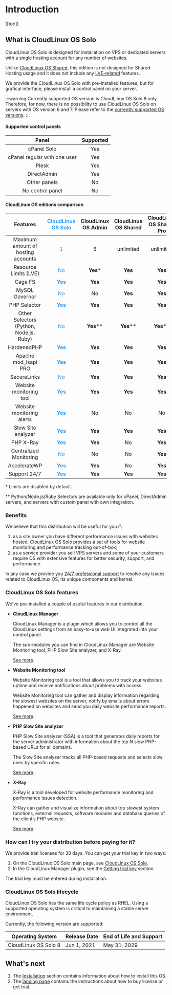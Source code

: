 # Introduction

[[toc]]

## What is CloudLinux OS Solo


CloudLinux OS Solo is designed for installation on VPS or dedicated servers with a single hosting account for any number of websites.

Unlike [CloudLinux OS Shared](https://docs.cloudlinux.com/introduction/), this edition is not designed for Shared Hosting usage and it does not include any [LVE-related](https://docs.cloudlinux.com/lve_manager/) features.

We provide the CloudLinux OS Solo with pre-installed features, but for grafical interface, please install a control panel on your server.

:::warning
Currently supported OS version is CloudLinux OS Solo 8 only. Therefore, for now, there is no possibility to use CloudLinux OS Solo on servers with OS version 6 and 7.
Please refer to the [currently supported OS versions](/introduction/#cloudlinux-os-solo-lifecycle).
:::

#### Supported control panels

|**Panel**|**Supported**|
|:-:|:-:|
|cPanel Solo|Yes|
|cPanel regular with one user|Yes|
|Plesk|Yes|
|DirectAdmin|Yes|
|Other panels|No|
|No control panel|No|

#### CloudLinux OS editions comparison


|**Features**|**<font color="#2c98f0">CloudLinux OS Solo</font>**|**CloudLinux OS Admin**|**CloudLinux OS Shared**|**CloudLinux OS Shared Pro**|
|:-:|:-:|:-:|:-:|:-:|
|Maximum amount of hosting accounts|<font color="#2c98f0">1</font>|5|unlimited|unlimited|
|Resource Limits (LVE)|<font color="#2c98f0">No</font>|**Yes***|**Yes**|**Yes**|
|Cage FS|**<font color="#2c98f0">Yes</font>**|**Yes**|**Yes**|**Yes**|
|MySQL Governor|<font color="#2c98f0">No</font>|No|**Yes**|**Yes**|
|PHP Selector|**<font color="#2c98f0">Yes</font>**|**Yes**|**Yes**|**Yes**|
|Other Selectors (Python, Node.js, Ruby)|<font color="#2c98f0">No</font>|**Yes****|**Yes****|**Yes****|
|HardenedPHP|**<font color="#2c98f0">Yes</font>**|**Yes**|**Yes**|**Yes**|
|Apache mod_lsapi PRO|**<font color="#2c98f0">Yes</font>**|**Yes**|**Yes**|**Yes**|
|SecureLinks|<font color="#2c98f0">No</font>|**Yes**|**Yes**|**Yes**|
|Website monitoring tool|**<font color="#2c98f0">Yes</font>**|**Yes**|**Yes**|**Yes**|
|Website monitoring alerts|**<font color="#2c98f0">Yes</font>**|No|No|No|
|Slow Site analyzer|**<font color="#2c98f0">Yes</font>**|**Yes**|**Yes**|**Yes**|
|PHP X-Ray|**<font color="#2c98f0">Yes</font>**|**Yes**|No|**Yes**|
|Centralized Monitoring|<font color="#2c98f0">No</font>|No|No|**Yes**|
|AccelerateWP|**<font color="#2c98f0">Yes</font>**|**Yes**|No|**Yes**|
|Support 24/7|**<font color="#2c98f0">Yes</font>**|**Yes**|**Yes**|**Yes**|

\* Limits are disabled by default.

\** Python/Node.js/Ruby Selectors are available only for cPanel, DirectAdmin servers, and servers with custom panel with own integration.


### Benefits

We believe that this distribution will be useful for you if: 
1. as a site owner you have different performance issues with websites hosted. 
   CloudLinux OS Solo provides a set of tools for website monitoring and performance tracking out-of-box;
2. as a service provider you sell VPS servers and some of your customers require OS with extensive features 
   for better security, support, and performance.

In any case we provide you [24/7 professional support](https://cloudlinux.zendesk.com/)
to resolve any issues related to CloudLinux OS, its unique components and kernel.

### CloudLinux OS Solo features
 
We've pre-installed a couple of useful features in our distribution.

* **CloudLinux Manager**

  CloudLinux Manager is a plugin which allows you to control all the
  CloudLinux settings from an easy-to-use web UI integrated into your control panel. 
  
  The sub-modules you can find in CloudLinux Manager are Website Monitoring tool, PHP Slow Site analyzer, and X-Ray.

  [See more](/manager/).

* **Website Monitoring tool**

  Website Monitoring tool is a tool that allows you to track your websites uptime 
  and receive notifications about problems with access.

  Website Monitoring tool can gather and display information regarding the slowest websites on the server, 
  notify by emails about errors happened on websites and send you daily website performance reports.

  [See more](/manager/#website-monitoring-tool).

* **PHP Slow Site analyzer**

  PHP Slow Site analyzer (SSA) is a tool that generates daily reports for the server administrator 
  with information about the top N slow PHP-based URLs for all domains.

  The Slow Site analyzer tracks all PHP-based requests and selects slow ones by specific rules.

  [See more](/manager/#php-slow-site-analyzer).

* **X-Ray**

  X-Ray is a tool developed for website performance monitoring and performance issues detection.

  X-Ray can gather and visualize information about top slowest system functions, external requests, 
  software modules and database queries of the client’s PHP website.

  [See more](/manager/#x-ray).

### How can I try your distribution before paying for it?

We provide trial licenses for 30 days. You can get your trial key in two ways:

1. On the CloudLinux OS Solo main page, see [CloudLinux OS Solo](https://lp.cloudlinux.com/cloudlinux-os-solo).
2. In the CloudLinux Manager plugin, see the [Getting trial key](/manager/#activation) section.


The trial key must be entered during installation.

### CloudLinux OS Solo lifecycle

CloudLinux OS Solo has the same life cycle policy as RHEL. 
Using a supported operating system is critical to maintaining a stable server environment.

Currently, the following version are supported:

|Operating System | Release Date| End of Life and Support|
|-|--|-|
|CloudLinux OS Solo 8 | Jun 1, 2021 | May 31, 2029 |

## What's next

1. The [Installation](/installation) section contains information about how to install this OS.
2. The [landing page](https://lp.cloudlinux.com/cloudlinux-os-solo) contains the instructions about how to buy license or get trial.
